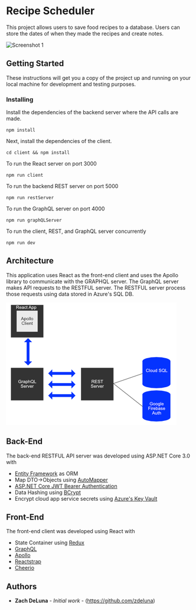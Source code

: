 # Recipe Scheduler

This project allows users to save food recipes to a database. Users can store the dates of when they made the recipes and create notes.

![Screenshot 1](/docs/images/Walkthrough.gif "Screenshot 1")

## Getting Started

These instructions will get you a copy of the project up and running on your local machine for development and testing purposes.

### Installing

Install the dependencies of the backend server where the API calls are made.

```
npm install
```

Next, install the dependencies of the client.

```
cd client && npm install
```

To run the React server on port 3000

```
npm run client
```

To run the backend REST server on port 5000

```
npm run restServer
```

To run the GraphQL server on port 4000

```
npm run graphQLServer
```

To run the client, REST, and GraphQL server concurrently

```
npm run dev
```

## Architecture

This application uses React as the front-end client and uses the Apollo library to communicate with the GRAPHQL server. The GraphQL server makes API requests to the RESTFUL server. The RESTFUL server process those requests using data stored in Azure's SQL DB.

![Screenshot 3](/client/src/static/images/Architecture.png?raw=true "Screenshot 3")

## Back-End

The back-end RESTFUL API server was developed using ASP.NET Core 3.0 with

-   [Entity Framework](https://docs.microsoft.com/en-us/ef/) as ORM
-   Map DTO->Objects using [AutoMapper](http://automapper.org/)
-   [ASP.NET Core JWT Bearer Authentication](https://github.com/aspnet/Security/tree/master/src/Microsoft.AspNetCore.Authentication.JwtBearer)
-   Data Hashing using [BCrypt](https://github.com/BcryptNet/bcrypt.net)
-   Encrypt cloud app service secrets using [Azure's Key Vault](https://azure.microsoft.com/en-us/services/key-vault/)

## Front-End

The front-end client was developed using React with

-   State Container using [Redux](https://redux.js.org/)
-   [GraphQL](https://graphql.org/)
-   [Apollo](https://www.apollographql.com/)
-   [Reactstrap](https://reactstrap.github.io/)
-   [Cheerio](https://cheerio.js.org/)

## Authors

-   **Zach DeLuna** - _Initial work_ - (https://github.com/zdeluna)
